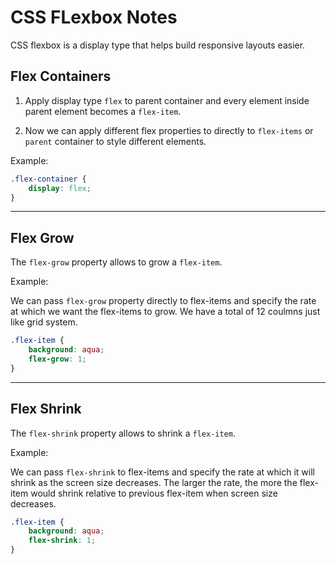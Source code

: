 # CSS FLexbox Notes

CSS flexbox is a display type that helps build responsive layouts easier.

## Flex Containers

1. Apply display type `flex` to parent container and every element inside parent element becomes a `flex-item`.

2. Now we can apply different flex properties to directly to `flex-items` or `parent` container to style different elements.

Example:

```css
.flex-container {
    display: flex;
}
```

<hr/>

## Flex Grow

The `flex-grow` property allows to grow a `flex-item`.

Example:

We can pass `flex-grow` property directly to flex-items and specify the rate at which we want the flex-items to grow. We have a total of 12 coulmns just like grid system.

```css
.flex-item {
    background: aqua;
    flex-grow: 1;
}
```

<hr/>

## Flex Shrink

The `flex-shrink` property allows to shrink a `flex-item`.

Example:

We can pass `flex-shrink` to flex-items and specify the rate at which it will shrink as the screen size decreases. The larger the rate, the more the flex-item would shrink relative to previous flex-item when screen size decreases.

```css
.flex-item {
    background: aqua;
    flex-shrink: 1;
}
```